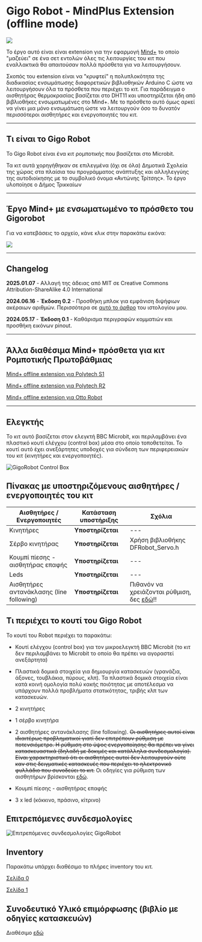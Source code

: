 # Gigo Robot - MindPlus Extension (offline mode)

![](./arduinoC/_images/featured.png)

Το έργο αυτό είναι είναι extension για την εφαρμογή [Mind+](https://mindplus.cc/) το οποίο "μαζεύει" σε ένα σετ εντολών όλες τις λειτουργίες του κιτ που εναλλακτικά θα απαιτούσαν πολλά πρόσθετα για να λειτουργήσουν. 

Σκοπός του extension είναι να "κρυφτεί" η πολυπλοκότητα της διαδικασίας ενσωμάτωσης διαφορετικών βιβλιοθηκών Arduino C ώστε να λειτουργήσουν όλα τα πρόσθετα που περιέχει το κιτ. Για παράδειγμα ο αισθητήρας θερμοκρασίας βασίζεται στο DHT11 και υποστηρίζεται ήδη από βιβλιοθήκες ενσωματωμένες στο Mind+. Με το πρόσθετο αυτό όμως αρκεί να γίνει μια μόνο ενσωμάτωση ώστε να λειτουργούν όσο το δυνατόν περισσότεροι αισθητήρες και ενεργοποιητές του κιτ.

---------------------------------------------------------

## Τι είναι το Gigo Robot

Το Gigo Robot είναι ένα κιτ ρομποτικής που βασίζεται στο Microbit.

Τα κιτ αυτά χορηγήθηκαν σε επιλεγμένα (όχι σε όλα) Δημοτικά Σχολεία της χώρας στα πλαίσια του προγράμματος ανάπτυξης και αλληλεγγύης της αυτοδιοίκησης με το συμβολικό όνομα «Αντώνης Τρίτσης». Το έργο υλοποίησε ο Δήμος Τρικκαίων

---------------------------------------------------------

## Έργο Mind+ με ενσωματωμένο το πρόσθετο του Gigorobot

Για να κατεβάσεις το αρχείο, κάνε κλικ στην παρακάτω εικόνα:

[![](./Συνοδευτικό_υλικό/mind+gigorobot.png)](https://mega.nz/file/RB4xmKiJ#QoEvkj45Ko7v1WjbageW6OOAjzeq3Ozi_HCMMoJA7gY)

---------------------------------------------------------


## Changelog ##

**2025.01.07** - Αλλαγή της άδειας από ΜΙΤ σε Creative Commons Attribution-ShareAlike 4.0 International

**2024.06.16** - **Έκδοση 0.2** - Προσθήκη μπλοκ για εμφάνιση διψήφιων ακέραιων αριθμών. Περισσότερα σε [αυτό το άρθρο](https://ale3andro.gr/blog/2024/06/16/%ce%b5%ce%bc%cf%86%ce%ac%ce%bd%ce%b9%cf%83%ce%b7-%ce%b4%ce%b9%cf%88%ce%ae%cf%86%ce%b9%cf%89%ce%bd-%ce%b1%ce%ba%ce%ad%cf%81%ce%b1%ce%b9%cf%89%ce%bd-%ce%b1%cf%81%ce%b9%ce%b8%ce%bc%cf%8e%ce%bd-%cf%83/) του ιστολογίου μου.

**2024.05.17** - **Έκδοση 0.1** - Καθάρισμα περιγραφών κομματιών και προσθήκη εικόνων pinout.

---------------------------------------------------------

## Άλλα διαθέσιμα Mind+ πρόσθετα για κιτ Ρομποτικής Πρωτοβάθμιας

[Mind+ offline extension για Polytech S1](https://gitlab.com/ale3andro/mindplus_ext_s1)

[Mind+ offline extension για Polytech R2](https://gitlab.com/ale3andro/mindplus_ext_r2)

[Mind+ offline extension για Otto Robot](https://gitlab.com/ale3andro/mindplus_ext_otto)

---------------------------------------------------------

## Ελεγκτής 

Το κιτ αυτό βασίζεται στον ελεγκτή BBC Microbit, και περιλαμβάνει ένα πλαστικό κουτί ελέγχου (control box) μέσα στο οποίο τοποθετείται. Το κουτί αυτό έχει ανεξάρτητες υποδοχές για σύνδεση των περιφερειακών του κιτ (κινητήρες και ενεργοποιητές).

![GigoRobot Control Box](Συνοδευτικό_υλικό/gigorobot-controlbox.png)

## Πίνακας με υποστηριζόμενους αισθητήρες / ενεργοποιητές του κιτ

| Αισθητήρες / Ενεργοποιητές | Κατάσταση υποστήριξης | Σχόλια |
| --- | --- | --- |
| Κινητήρες | **Υποστηρίζεται** | --- |
| Σέρβο κινητήρας | **Υποστηρίζεται** | Χρήση βιβλιοθήκης DFRobot_Servo.h |
| Κουμπί πίεσης - αισθητήρας επαφής | **Υποστηρίζεται** | --- |
| Leds | **Υποστηρίζεται** | --- | 
| Αισθητήρες αντανάκλασης (line following) | **Υποστηρίζεται** | Πιθανόν να χρειάζονται ρύθμιση, δες [εδώ](https://ale3andro.gr/blog/2024/04/26/%cf%81%cf%8d%ce%b8%ce%bc%ce%b9%cf%83%ce%b7-%ce%b1%ce%b9%cf%83%ce%b8%ce%b7%cf%84%ce%ae%cf%81%ce%b1-%ce%b3%cf%81%ce%b1%ce%bc%ce%bc%ce%ae%cf%82-microbit-gigorobot/)!! |

## Τι περιέχει το κουτί του Gigo Robot

Το κουτί του Robot περιέχει τα παρακάτω:

- Κουτί ελέγχου (control box) για τον μικροελεγκτή BBC Microbit (το κιτ δεν περιλαμβάνει το Microbit το οποίο θα πρέπει να αγοραστεί ανεξάρτητα)

- Πλαστικά δομικά στοιχεία για δημιουργία κατασκευών (γρανάζια, άξονες, τουβλάκια, πύρους, κλπ). Τα πλαστικά δομικά στοιχεία είναι κατά κοινή ομολογία πολύ κακής ποιότητας με αποτέλεσμα να υπάρχουν πολλά προβλήματα στατικότητας, τριβής κλπ των κατασκευών.

- 2 κινητήρες

- 1 σέρβο κινητήρα

- 2 αισθητήρες αντανάκλασης (line following). ~~Οι αισθητήρες αυτοί είναι ιδιαιτέρως προβληματικοί γιατί δεν επιτρέπουν ρύθμιση με ποτενσιόμετρο. Η ρύθμιση στο ύψος ενεργοποίησης θα πρέπει να γίνει κατασκευαστικά (δηλαδή με δοκιμές και κατάλληλα συνδεσμολογία). Είναι χαρακτηριστικό ότι οι αισθητήρες αυτοί δεν λειτουργούν ούτε καν στις δειγματικές κατασκευές που περιέχει το ηλεκτρονικό φυλλάδιο που συνοδεύει το κιτ.~~ Οι οδηγίες για ρύθμιση των αισθητήρων βρίσκονται [εδώ](https://ale3andro.gr/blog/2024/04/26/%cf%81%cf%8d%ce%b8%ce%bc%ce%b9%cf%83%ce%b7-%ce%b1%ce%b9%cf%83%ce%b8%ce%b7%cf%84%ce%ae%cf%81%ce%b1-%ce%b3%cf%81%ce%b1%ce%bc%ce%bc%ce%ae%cf%82-microbit-gigorobot/).
- Κουμπί πίεσης - αισθητήρας επαφής

- 3 x led (κόκκινο, πράσινο, κίτρινο)

## Επιτρεπόμενες συνδεσμολογίες

![Επιτρεπόμενες συνδεσμολογίες GigoRobot](Συνοδευτικό_υλικό/gigo-pins-GR.png)

## Inventory

Παρακάτω υπάρχει διαθέσιμο το πλήρες inventory του κιτ.

[Σελίδα 0](Συνοδευτικό_υλικό/inventory_page0.png)

[Σελίδα 1](Συνοδευτικό_υλικό/inventory_page1.png)

## Συνοδευτικό Υλικό επιμόρφωσης (βιβλίο με οδηγίες κατασκευών)

Διαθέσιμο [εδώ](https://1drv.ms/f/c/a520b121fb97e877/EogaJyGkqnBHox6i0py0VycBTnFd7TnpEwSkteAFMKRxDA?e=fyd0uU)


